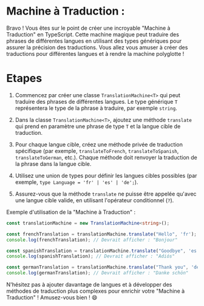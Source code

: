 # Machine à Traduction :

Bravo ! Vous êtes sur le point de créer une incroyable "Machine à Traduction" en TypeScript. Cette machine magique peut traduire des phrases de différentes langues en utilisant des types génériques pour assurer la précision des traductions. Vous allez vous amuser à créer des traductions pour différentes langues et à rendre la machine polyglotte !

# Etapes

1. Commencez par créer une classe `TranslationMachine<T>` qui peut traduire des phrases de différentes langues. Le type générique `T` représentera le type de la phrase à traduire, par exemple `string`.

2. Dans la classe `TranslationMachine<T>`, ajoutez une méthode `translate` qui prend en paramètre une phrase de type `T` et la langue cible de traduction.

3. Pour chaque langue cible, créez une méthode privée de traduction spécifique (par exemple, `translateToFrench`, `translateToSpanish`, `translateToGerman`, etc.). Chaque méthode doit renvoyer la traduction de la phrase dans la langue cible.

4. Utilisez une union de types pour définir les langues cibles possibles (par exemple, `type Language = 'fr' | 'es' | 'de';`).

5. Assurez-vous que la méthode `translate` ne puisse être appelée qu'avec une langue cible valide, en utilisant l'opérateur conditionnel (`?`).

Exemple d'utilisation de la "Machine à Traduction" :

```typescript
const translationMachine = new TranslationMachine<string>();

const frenchTranslation = translationMachine.translate("Hello", 'fr');
console.log(frenchTranslation); // Devrait afficher : "Bonjour"

const spanishTranslation = translationMachine.translate("Goodbye", 'es');
console.log(spanishTranslation); // Devrait afficher : "Adiós"

const germanTranslation = translationMachine.translate("Thank you", 'de');
console.log(germanTranslation); // Devrait afficher : "Danke schön"
```

N'hésitez pas à ajouter davantage de langues et à développer des méthodes de traduction plus complexes pour enrichir votre "Machine à Traduction" ! Amusez-vous bien ! 😄